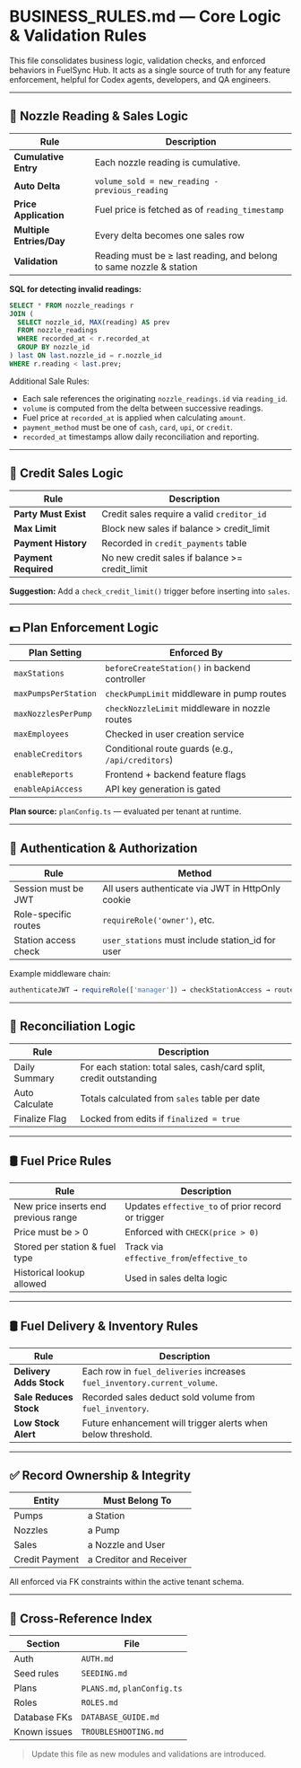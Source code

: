 # BUSINESS\_RULES.md — Core Logic & Validation Rules

This file consolidates business logic, validation checks, and enforced behaviors in FuelSync Hub. It acts as a single source of truth for any feature enforcement, helpful for Codex agents, developers, and QA engineers.

---

## 🔁 Nozzle Reading & Sales Logic

| Rule                     | Description                                                         |
| ------------------------ | ------------------------------------------------------------------- |
| **Cumulative Entry**     | Each nozzle reading is cumulative.                                  |
| **Auto Delta**           | `volume_sold = new_reading - previous_reading`                      |
| **Price Application**    | Fuel price is fetched as of `reading_timestamp`                     |
| **Multiple Entries/Day** | Every delta becomes one sales row                                   |
| **Validation**           | Reading must be ≥ last reading, and belong to same nozzle & station |

**SQL for detecting invalid readings:**

```sql
SELECT * FROM nozzle_readings r
JOIN (
  SELECT nozzle_id, MAX(reading) AS prev
  FROM nozzle_readings
  WHERE recorded_at < r.recorded_at
  GROUP BY nozzle_id
) last ON last.nozzle_id = r.nozzle_id
WHERE r.reading < last.prev;
```

Additional Sale Rules:

* Each sale references the originating `nozzle_readings.id` via `reading_id`.
* `volume` is computed from the delta between successive readings.
* Fuel price at `recorded_at` is applied when calculating `amount`.
* `payment_method` must be one of `cash`, `card`, `upi`, or `credit`.
* `recorded_at` timestamps allow daily reconciliation and reporting.

---

## 🧮 Credit Sales Logic

| Rule                 | Description                                    |
| -------------------- | ---------------------------------------------- |
| **Party Must Exist** | Credit sales require a valid `creditor_id` |
| **Max Limit**        | Block new sales if balance > credit\_limit     |
| **Payment History**  | Recorded in `credit_payments` table            |
| **Payment Required** | No new credit sales if balance >= credit_limit |

**Suggestion:** Add a `check_credit_limit()` trigger before inserting into `sales`.

---

## 💵 Plan Enforcement Logic

| Plan Setting         | Enforced By                                       |
| -------------------- | ------------------------------------------------- |
| `maxStations`        | `beforeCreateStation()` in backend controller     |
| `maxPumpsPerStation` | `checkPumpLimit` middleware in pump routes        |
| `maxNozzlesPerPump`  | `checkNozzleLimit` middleware in nozzle routes    |
| `maxEmployees`       | Checked in user creation service                  |
| `enableCreditors`    | Conditional route guards (e.g., `/api/creditors`) |
| `enableReports`      | Frontend + backend feature flags                  |
| `enableApiAccess`    | API key generation is gated                       |

**Plan source:** `planConfig.ts` — evaluated per tenant at runtime.

---

## 🔐 Authentication & Authorization

| Rule                 | Method                                            |
| -------------------- | ------------------------------------------------- |
| Session must be JWT  | All users authenticate via JWT in HttpOnly cookie |
| Role-specific routes | `requireRole('owner')`, etc.                      |
| Station access check | `user_stations` must include station\_id for user |

Example middleware chain:

```ts
authenticateJWT → requireRole(['manager']) → checkStationAccess → route handler
```

---

## 🔁 Reconciliation Logic

| Rule           | Description                                                        |
| -------------- | ------------------------------------------------------------------ |
| Daily Summary  | For each station: total sales, cash/card split, credit outstanding |
| Auto Calculate | Totals calculated from `sales` table per date                      |
| Finalize Flag  | Locked from edits if `finalized = true`                            |

---

## 🛢 Fuel Price Rules

| Rule                                 | Description                                 |
| ------------------------------------ | ------------------------------------------- |
| New price inserts end previous range | Updates `effective_to` of prior record or trigger |
| Price must be > 0                    | Enforced with `CHECK(price > 0)` |
| Stored per station & fuel type       | Track via `effective_from`/`effective_to` |
| Historical lookup allowed            | Used in sales delta logic     |

---

## 🛢 Fuel Delivery & Inventory Rules

| Rule | Description |
| --- | --- |
| **Delivery Adds Stock** | Each row in `fuel_deliveries` increases `fuel_inventory.current_volume`. |
| **Sale Reduces Stock** | Recorded sales deduct sold volume from `fuel_inventory`. |
| **Low Stock Alert** | Future enhancement will trigger alerts when below threshold. |

---

## ✅ Record Ownership & Integrity

| Entity         | Must Belong To          |
| -------------- | ----------------------- |
| Pumps          | a Station               |
| Nozzles        | a Pump                  |
| Sales          | a Nozzle and User       |
| Credit Payment | a Creditor and Receiver |

All enforced via FK constraints within the active tenant schema.

---

## 📎 Cross-Reference Index

| Section      | File                        |
| ------------ | --------------------------- |
| Auth         | `AUTH.md`                   |
| Seed rules   | `SEEDING.md`                |
| Plans        | `PLANS.md`, `planConfig.ts` |
| Roles        | `ROLES.md`                  |
| Database FKs | `DATABASE_GUIDE.md`         |
| Known issues | `TROUBLESHOOTING.md`        |

> Update this file as new modules and validations are introduced.
